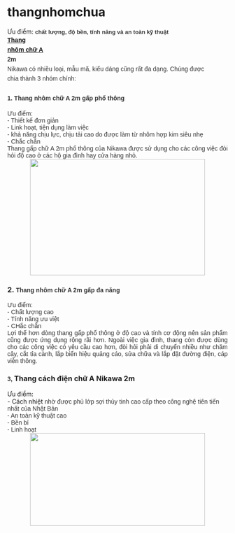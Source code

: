 # thangnhomchua
Ưu điểm:&nbsp;<span style="background-color: white; color: #333333; font-family: &quot;arial&quot; , sans-serif; font-size: 13px; font-weight: 700;">chất lượng, độ bền, tính năng và an toàn kỹ thuật</span><br />
<span style="background-color: white; box-sizing: border-box; color: #333333; font-family: &quot;arial&quot;; font-size: 14pt; line-height: 22px; margin: 0px; padding: 0px; text-align: justify;"><span style="box-sizing: border-box; font-size: 14px !important; font-weight: 700; line-height: 22px !important; margin: 0px; padding: 0px;"><span style="box-sizing: border-box; font-variant-numeric: normal; line-height: 22px !important; margin: 0px; padding: 0px;"><span style="box-sizing: border-box; line-height: 22px !important; margin: 0px; padding: 0px;"><span style="box-sizing: border-box; line-height: 22px !important; margin: 0px; padding: 0px; vertical-align: baseline;"><span style="box-sizing: border-box; line-height: 22px !important; margin: 0px; padding: 0px; white-space: pre-wrap;"><a href="https://diyhomedepot.vn/13/thang-nhom.html" target="_blank">Thang nhôm chữ A</a> 2m</span></span></span></span></span></span><span style="background-color: white; box-sizing: border-box; color: #333333; font-family: &quot;arial&quot;; font-size: 14pt; line-height: 22px; margin: 0px; padding: 0px; text-align: justify;"><span style="box-sizing: border-box; font-size: 14px !important; font-variant-numeric: normal; line-height: 22px !important; margin: 0px; padding: 0px;"><span style="box-sizing: border-box; line-height: 22px !important; margin: 0px; padding: 0px;"><span style="box-sizing: border-box; line-height: 22px !important; margin: 0px; padding: 0px; vertical-align: baseline;"><span style="box-sizing: border-box; line-height: 22px !important; margin: 0px; padding: 0px; white-space: pre-wrap;"> Nikawa có nhiều loại, mẫu mã, kiểu dáng cũng rất đa dạng. Chúng được chia thành 3 nhóm chính:</span></span></span></span></span><br />
<h3>
<span style="background-color: white; box-sizing: border-box; color: #333333; font-family: &quot;arial&quot;; font-size: 14pt; line-height: 22px; margin: 0px; padding: 0px; text-align: justify;"><span style="box-sizing: border-box; font-size: 14px !important; font-variant-numeric: normal; line-height: 22px !important; margin: 0px; padding: 0px;"><span style="box-sizing: border-box; line-height: 22px !important; margin: 0px; padding: 0px;"><span style="box-sizing: border-box; line-height: 22px !important; margin: 0px; padding: 0px; vertical-align: baseline;"><span style="box-sizing: border-box; line-height: 22px !important; margin: 0px; padding: 0px; white-space: pre-wrap;">1. </span></span></span></span></span><span style="background-color: white; color: #333333; font-family: &quot;arial&quot;; font-size: 14px; text-align: justify; white-space: pre-wrap;">Thang nhôm chữ A 2m gấp phổ thông</span></h3>
<div style="text-align: justify;">
<span style="color: #333333; font-family: &quot;arial&quot;;"><span style="background-color: white; font-size: 14px; white-space: pre-wrap;">Ưu điểm: </span></span></div>
<div style="text-align: justify;">
<span style="color: #333333; font-family: &quot;arial&quot;;"><span style="background-color: white; font-size: 14px; white-space: pre-wrap;">- Thiết kế đơn giản</span></span></div>
<div style="text-align: justify;">
<span style="color: #333333; font-family: &quot;arial&quot;;"><span style="background-color: white; font-size: 14px; white-space: pre-wrap;">- Link hoạt, tiện dụng làm việc</span></span></div>
<div style="text-align: justify;">
<span style="color: #333333; font-family: &quot;arial&quot;;"><span style="background-color: white; font-size: 14px; white-space: pre-wrap;">- </span></span><span style="background-color: white; color: #333333; font-family: &quot;arial&quot;; font-size: 14px; white-space: pre-wrap;">khả năng chịu lực, chịu tải cao do được làm từ </span><span style="background-color: white; color: #333333; font-family: &quot;arial&quot;; font-size: 14px; white-space: pre-wrap;">nhôm hợp kim siêu nhẹ</span></div>
<div style="text-align: justify;">
<span style="background-color: white; color: #333333; font-family: &quot;arial&quot;; font-size: 14px; white-space: pre-wrap;">- Chắc chắn</span></div>
<div style="text-align: justify;">
<span style="background-color: white; color: #333333; font-family: &quot;arial&quot;; font-size: 14px; white-space: pre-wrap;">Thang gấp chữ A 2m phổ thông của Nikawa được sử dụng cho các công việc đòi hỏi độ cao ở các hộ gia đình hay cửa hàng nhỏ. </span></div>
<div class="separator" style="clear: both; text-align: center;">
<a href="https://diyhomedepot.vn/Uploads/images/image/Nikawa/thang-nhom-nikawa-nky-1.jpg" imageanchor="1" style="margin-left: 1em; margin-right: 1em;"><img border="0" data-original-height="400" data-original-width="600" height="266" src="https://diyhomedepot.vn/Uploads/images/image/Nikawa/thang-nhom-nikawa-nky-1.jpg" width="400" /></a></div>
<h3 style="clear: both; text-align: left;">
2.&nbsp;<span style="background-color: white; color: #333333; font-family: &quot;arial&quot;; font-size: 14px; text-align: justify; white-space: pre-wrap;">Thang nhôm chữ A 2m gấp đa năng</span></h3>
<div style="text-align: justify;">
<span style="color: #333333; font-family: &quot;arial&quot;;"><span style="background-color: white; font-size: 14px; white-space: pre-wrap;">Ưu điểm:</span></span></div>
<div style="text-align: justify;">
<span style="color: #333333; font-family: &quot;arial&quot;;"><span style="background-color: white; font-size: 14px; white-space: pre-wrap;">- Chất lượng cao</span></span></div>
<div style="text-align: justify;">
<span style="color: #333333; font-family: &quot;arial&quot;;"><span style="background-color: white; font-size: 14px; white-space: pre-wrap;">- Tính năng ưu việt</span></span></div>
<div style="text-align: justify;">
<span style="color: #333333; font-family: &quot;arial&quot;;"><span style="background-color: white; font-size: 14px; white-space: pre-wrap;">- CHắc chắn</span></span></div>
<div style="text-align: justify;">
<span style="background-color: white; color: #333333; font-family: &quot;arial&quot;; font-size: 14px; white-space: pre-wrap;">Lợi thế hơn dòng thang gấp phổ thông ở độ cao và tính cơ động nên sản phẩm cũng được ứng dụng rộng rãi hơn. Ngoài việc gia đình, thang còn được dùng cho các công việc có yêu cầu cao hơn, đòi hỏi phải di chuyển nhiều như chăm cây, cắt tỉa cành, lắp biển hiệu quảng cáo, sửa chữa và lắp đặt đường điện, cáp viễn thông.</span></div>
<h3 style="text-align: justify;">
<span style="background-color: white; color: #333333; font-family: &quot;arial&quot;; font-size: 14px; white-space: pre-wrap;">3, </span>Thang cách điện chữ A Nikawa 2m</h3>
<div>
Ưu điểm:</div>
<div>
- Cách nhiệt&nbsp;<span style="background-color: white; color: #333333; font-family: &quot;arial&quot;; font-size: 14px; text-align: justify; white-space: pre-wrap;">nhờ được phủ lớp sợi thủy tinh cao cấp theo công nghệ tiên tiến nhất của Nhật Bản </span></div>
<div>
<span style="background-color: white; color: #333333; font-family: &quot;arial&quot;; font-size: 14px; text-align: justify; white-space: pre-wrap;">- An toàn kỹ thuật cao</span></div>
<div>
<span style="background-color: white; color: #333333; font-family: &quot;arial&quot;; font-size: 14px; text-align: justify; white-space: pre-wrap;">- Bền bỉ</span></div>
<div>
<span style="background-color: white; color: #333333; font-family: &quot;arial&quot;; font-size: 14px; text-align: justify; white-space: pre-wrap;">- Linh hoạt</span></div>
<div class="separator" style="clear: both; text-align: center;">
<a href="https://diyhomedepot.vn/Uploads/images/image/Nikawa/thang-nhom-chu-a-nikawa-nkj.jpg" imageanchor="1" style="margin-left: 1em; margin-right: 1em;"><img border="0" data-original-height="320" data-original-width="600" height="212" src="https://diyhomedepot.vn/Uploads/images/image/Nikawa/thang-nhom-chu-a-nikawa-nkj.jpg" width="400" /></a></div>
<div>
<span style="background-color: white; color: #333333; font-family: &quot;arial&quot;; font-size: 14px; text-align: justify; white-space: pre-wrap;"><br /></span></div>
<div>
<br /></div>
<div>
<span style="background-color: white; color: #333333; font-family: &quot;arial&quot;; font-size: 14px; white-space: pre-wrap;"><br /></span></div>
<div style="text-align: justify;">
<span style="background-color: white; color: #333333; font-family: &quot;arial&quot;; font-size: 14px; white-space: pre-wrap;"><br /></span></div>

